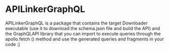 # APILinkerGraphQL

APILinkerGraphQL is a package that contains the target Downloader executable (use it to download the schema.json file and build the API) and the GraphQLAPI library that you can import to execute queries through the apollo.fetch () method and use the generated queries and fragments in your code :]
